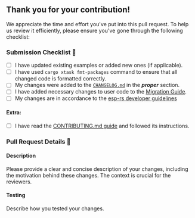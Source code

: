 ## Thank you for your contribution!

We appreciate the time and effort you've put into this pull request.
To help us review it efficiently, please ensure you've gone through the following checklist:

### Submission Checklist 📝
- [ ] I have updated existing examples or added new ones (if applicable).
- [ ] I have used `cargo xtask fmt-packages` command to ensure that all changed code is formatted correctly.
- [ ] My changes were added to the [`CHANGELOG.md`](https://github.com/esp-rs/esp-hal/blob/main/esp-hal/CHANGELOG.md) in the **_proper_** section.
- [ ] I have added necessary changes to user code to the [Migration Guide](https://github.com/esp-rs/esp-hal/blob/main/esp-hal/MIGRATING-0.21.md).
- [ ] My changes are in accordance to the [esp-rs developer guidelines](https://github.com/esp-rs/esp-hal/blob/main/documentation/DEVELOPER-GUIDELINES.md)

#### Extra:
- [ ] I have read the [CONTRIBUTING.md guide](https://github.com/esp-rs/esp-hal/blob/main/documentation/CONTRIBUTING.md) and followed its instructions.

### Pull Request Details 📖

#### Description
Please provide a clear and concise description of your changes, including the motivation behind these changes. The context is crucial for the reviewers.

#### Testing
Describe how you tested your changes.
